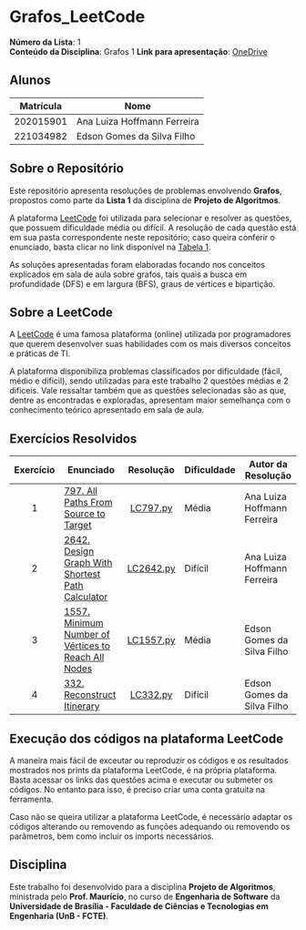 # Grafos_LeetCode

**Número da Lista**: 1  
**Conteúdo da Disciplina**: Grafos 1
**Link para apresentação**: [OneDrive](https://unbbr-my.sharepoint.com/:v:/g/personal/202015901_aluno_unb_br/EWS4hACGzYVKiNK4K8HuLIgBlds6ZmvHXre34jC8RMZvrA?nav=eyJyZWZlcnJhbEluZm8iOnsicmVmZXJyYWxBcHAiOiJPbmVEcml2ZUZvckJ1c2luZXNzIiwicmVmZXJyYWxBcHBQbGF0Zm9ybSI6IldlYiIsInJlZmVycmFsTW9kZSI6InZpZXciLCJyZWZlcnJhbFZpZXciOiJNeUZpbGVzTGlua0NvcHkifX0&e=f8b10U)

## Alunos

| Matrícula   | Nome                          |
|-------------|-------------------------------|
| 202015901   | Ana Luiza Hoffmann Ferreira   |
| 221034982   | Edson Gomes da Silva Filho    |

## Sobre o Repositório

Este repositório apresenta resoluções de problemas envolvendo **Grafos**, propostos como parte da **Lista 1** da disciplina de **Projeto de Algoritmos**.

A plataforma [LeetCode](https://leetcode.com/) foi utilizada para selecionar e resolver as questões, que possuem dificuldade média ou difícil. A resolução de cada questão está em sua pasta correspondente neste repositório; caso queira conferir o enunciado, basta clicar no link disponível na [Tabela 1](#exercícios-resolvidos).

As soluções apresentadas foram elaboradas focando nos conceitos explicados em sala de aula sobre grafos, tais quais a busca em profundidade (DFS) e em largura (BFS), graus de vértices e bipartição.

## Sobre a LeetCode

A [LeetCode](https://leetcode.com) é uma famosa plataforma (online) utilizada por programadores que querem desenvolver suas habilidades com os mais diversos conceitos e práticas de TI.

A plataforma disponibiliza problemas classificados por dificuldade (fácil, médio e difícil), sendo utilizadas para este trabalho 2 questões médias e 2 dificeis. Vale ressaltar também que as questões selecionadas são as que, dentre as encontradas e exploradas, apresentam maior semelhança com o conhecimento teórico apresentado em sala de aula.

## Exercícios Resolvidos

| Exercício | Enunciado | Resolução | Dificuldade | Autor da Resolução |
| :--: | -- | :--: | -- | -- |
| 1 | [797. All Paths From Source to Target](https://leetcode.com/problems/all-paths-from-source-to-target/description/) | [LC797.py](./Exercício%20797/LC797.py)| Média | Ana Luiza Hoffmann Ferreira |
| 2 | [2642. Design Graph With Shortest Path Calculator](https://leetcode.com/problems/design-graph-with-shortest-path-calculator/) | [LC2642.py](./Exercício%202642/LC2642.py) | Difícil | Ana Luiza Hoffmann Ferreira |
| 3 | [1557. Minimum Number of Vértices to Reach All Nodes](https://leetcode.com/problems/minimum-number-of-vertices-to-reach-all-nodes/) | [LC1557.py](./Exercício%202642/LC1557.py) | Média | Edson Gomes da Silva Filho |
| 4 | [332. Reconstruct Itinerary](https://leetcode.com/problems/reconstruct-itinerary/) | [LC332.py](./Exercício%202642/LC332.py) | Difícil | Edson Gomes da Silva Filho |

## Execução dos códigos na plataforma LeetCode

A maneira mais fácil de exceutar ou reproduzir os códigos e os resultados mostrados nos prints da plataforma LeetCode, é na própria plataforma. Basta acessar os links das questões acima e executar ou submeter os códigos. No entanto para isso, é preciso criar uma conta gratuita na ferramenta.

Caso não se queira utilizar a plataforma LeetCode, é necessário adaptar os códigos alterando ou removendo as funções adequando ou removendo os parâmetros, bem como incluir os imports necessários.

## Disciplina

Este trabalho foi desenvolvido para a disciplina **Projeto de Algoritmos**, ministrada pelo **Prof. Maurício**, no curso de **Engenharia de Software** da **Universidade de Brasília - Faculdade de Ciências e Tecnologias em Engenharia (UnB - FCTE)**.
